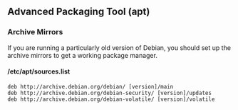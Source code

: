 ## Advanced Packaging Tool (apt)


### Archive Mirrors

If you are running a particularly old version of Debian, you should set up the archive mirrors to get a working package manager.


#### /etc/apt/sources.list

```apt
deb http://archive.debian.org/debian/ [version]/main
deb http://archive.debian.org/debian-security/ [version]/updates
deb http://archive.debian.org/debian-volatile/ [version]/volatile
```
